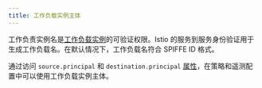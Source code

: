 ```yaml
---
title: 工作负载实例主体
---
```

工作负责实例名是[工作负载实例](#%E5%B7%A5%E4%BD%9C%E8%B4%9F%E8%BD%BD%E5%AE%9E%E4%BE%8B)的可验证权限。Istio 的服务到服务身份验证用于生成工作负载名。在默认情况下，工作负载名符合 SPIFFE ID 格式。

通过访问 `source.principal` 和 `destination.principal` [属性](#%E5%B1%9E%E6%80%A7)，在策略和遥测配置中可以使用工作负载实例主体。